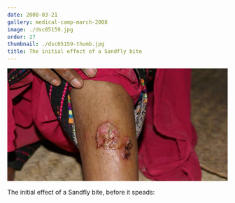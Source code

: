 ```yaml
---
date: 2008-03-21
gallery: medical-camp-march-2008
image: ./dsc05159.jpg
order: 27
thumbnail: ./dsc05159-thumb.jpg
title: The initial effect of a Sandfly bite
---
```


![The initial effect of a Sandfly bite](./dsc05159.jpg)

The initial effect of a Sandfly bite, before it speads: